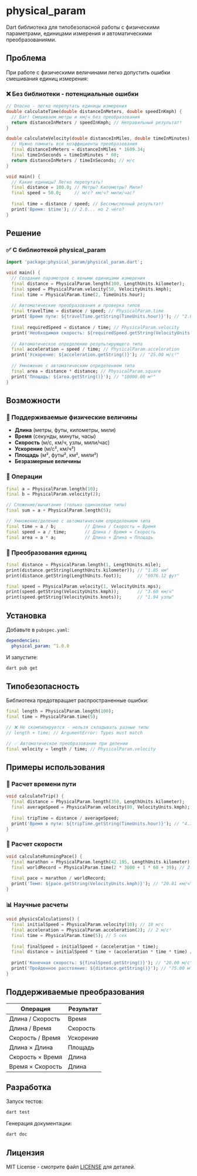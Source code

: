# physical_param

Dart библиотека для типобезопасной работы с физическими параметрами, единицами измерения и автоматическими преобразованиями.

## Проблема

При работе с физическими величинами легко допустить ошибки смешивания единиц измерения:

### ❌ Без библиотеки - потенциальные ошибки

```dart
// Опасно - легко перепутать единицы измерения
double calculateTime(double distanceInMeters, double speedInKmph) {
  // Баг! Смешиваем метры и км/ч без преобразования
  return distanceInMeters / speedInKmph; // Неправильный результат!
}

double calculateVelocity(double distanceInMiles, double timeInMinutes) {
  // Нужно помнить все коэффициенты преобразования
  final distanceInMeters = distanceInMiles * 1609.34;
  final timeInSeconds = timeInMinutes * 60;
  return distanceInMeters / timeInSeconds; // м/с
}

void main() {
  // Какие единицы? Легко перепутать!
  final distance = 100.0; // Метры? Километры? Мили?
  final speed = 50.0;     // м/с? км/ч? мили/час?
  
  final time = distance / speed; // Бессмысленный результат!
  print('Время: $time'); // 2.0... но 2 чего?
}
```

## Решение

### ✅ С библиотекой physical_param

```dart
import 'package:physical_param/physical_param.dart';

void main() {
  // Создание параметров с явными единицами измерения
  final distance = PhysicalParam.length(100, LengthUnits.kilometer);
  final speed = PhysicalParam.velocity(50, VelocityUnits.kmph);
  final time = PhysicalParam.time(2, TimeUnits.hour);
  
  // Автоматические преобразования и проверка типов
  final travelTime = distance / speed; // PhysicalParam.time
  print('Время пути: ${travelTime.getString(TimeUnits.hour)}'); // "2.00 час"
  
  final requiredSpeed = distance / time; // PhysicalParam.velocity  
  print('Необходимая скорость: ${requiredSpeed.getString(VelocityUnits.kmph)}'); // "50.00 км/ч"
  
  // Автоматическое определение результирующего типа
  final acceleration = speed / time; // PhysicalParam.acceleration
  print('Ускорение: ${acceleration.getString()}'); // "25.00 м/с²"
  
  // Умножение с автоматическим определением типа
  final area = distance * distance; // PhysicalParam.square
  print('Площадь: ${area.getString()}'); // "10000.00 м²"
}
```

## Возможности

### 📐 Поддерживаемые физические величины
- **Длина** (метры, футы, километры, мили)
- **Время** (секунды, минуты, часы)  
- **Скорость** (м/с, км/ч, узлы, мили/час)
- **Ускорение** (м/с², км/ч²)
- **Площадь** (м², футы², км², мили²)
- **Безразмерные величины**

### 🔧 Операции
```dart
final a = PhysicalParam.length(10);
final b = PhysicalParam.velocity(2);

// Сложение/вычитание (только одинаковые типы)
final sum = a + PhysicalParam.length(5);

// Умножение/деление с автоматическим определением типа
final time = a / b;           // Длина / Скорость = Время
final speed = a / time;       // Длина / Время = Скорость  
final area = a * a;           // Длина × Длина = Площадь
```

### 🔄 Преобразования единиц
```dart
final distance = PhysicalParam.length(1, LengthUnits.mile);
print(distance.getString(LengthUnits.kilometer)); // "1.85 км"
print(distance.getString(LengthUnits.foot));      // "6076.12 фут"

final speed = PhysicalParam.velocity(1, VelocityUnits.mps); 
print(speed.getString(VelocityUnits.kmph));       // "3.60 км/ч"
print(speed.getString(VelocityUnits.knots));      // "1.94 узлы"
```

## Установка

Добавьте в `pubspec.yaml`:
```yaml
dependencies:
  physical_param: ^1.0.0
```

И запустите:
```bash
dart pub get
```

## Типобезопасность

Библиотека предотвращает распространенные ошибки:

```dart
final length = PhysicalParam.length(100);
final time = PhysicalParam.time(5);

// ❌ Не скомпилируется - нельзя складывать разные типы
// length + time; // ArgumentError: Types must match

// ✅ Автоматическое преобразование при делении
final velocity = length / time; // PhysicalParam.velocity
```

## Примеры использования

### 🚗 Расчет времени пути
```dart
void calculateTrip() {
  final distance = PhysicalParam.length(350, LengthUnits.kilometer);
  final averageSpeed = PhysicalParam.velocity(80, VelocityUnits.kmph);
  
  final tripTime = distance / averageSpeed;
  print('Время в пути: ${tripTime.getString(TimeUnits.hour)}'); // "4.38 час"
}
```

### 🏃 Расчет скорости
```dart
void calculateRunningPace() {
  final marathon = PhysicalParam.length(42.195, LengthUnits.kilometer);
  final worldRecord = PhysicalParam.time(2 * 3600 + 1 * 60 + 39); // 2:01:39
  
  final pace = marathon / worldRecord;
  print('Темп: ${pace.getString(VelocityUnits.kmph)}'); // "20.81 км/ч"
}
```

### 📊 Научные расчеты
```dart
void physicsCalculations() {
  final initialSpeed = PhysicalParam.velocity(10); // 10 м/с
  final acceleration = PhysicalParam.acceleration(2); // 2 м/с²
  final time = PhysicalParam.time(5); // 5 сек
  
  final finalSpeed = initialSpeed + (acceleration * time);
  final distance = initialSpeed * time + (acceleration * time * time) / 2;
  
  print('Конечная скорость: ${finalSpeed.getString()}'); // "20.00 м/с"
  print('Пройденное расстояние: ${distance.getString()}'); // "75.00 м"
}
```

## Поддерживаемые преобразования

| Операция | Результат |
|----------|-----------|
| Длина / Скорость | Время |
| Длина / Время | Скорость |
| Скорость / Время | Ускорение |
| Длина × Длина | Площадь |
| Скорость × Время | Длина |
| Время × Скорость | Длина |

## Разработка

Запуск тестов:
```bash
dart test
```

Генерация документации:
```bash
dart doc
```

## Лицензия

MIT License - смотрите файл [LICENSE](LICENSE) для деталей.